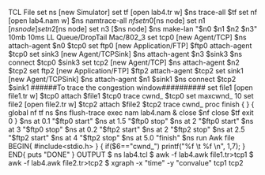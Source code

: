 TCL File
set ns [new Simulator]
set tf [open lab4.tr w]
$ns trace-all $tf
set nf [open lab4.nam w]
$ns namtrace-all $nf
set n0 [$ns node]
set n1 [$ns node]
set n2 [$ns node]
set n3 [$ns node]
$ns make-lan "$n0 $n1 $n2 $n3" 10mb 10ms LL Queue/DropTail Mac/802_3
set tcp0 [new Agent/TCP]
$ns attach-agent $n0 $tcp0
set ftp0 [new Application/FTP]
$ftp0 attach-agent $tcp0
set sink3 [new Agent/TCPSink]
$ns attach-agent $n3 $sink3
$ns connect $tcp0 $sink3
set tcp2 [new Agent/TCP]
$ns attach-agent $n2 $tcp2
set ftp2 [new Application/FTP]
$ftp2 attach-agent $tcp2
set sink1 [new Agent/TCPSink]
$ns attach-agent $n1 $sink1
$ns connect $tcp2 $sink1
######To trace the congestion window##########
set file1 [open file1.tr w]
$tcp0 attach $file1
$tcp0 trace cwnd_
$tcp0 set maxcwnd_ 10
set file2 [open file2.tr w]
$tcp2 attach $file2
$tcp2 trace cwnd_
proc finish { } {
global nf tf ns 
$ns flush-trace
exec nam lab4.nam &
close $nf
close $tf
exit 0
}
$ns at 0.1 "$ftp0 start"
$ns at 1.5 "$ftp0 stop"
$ns at 2 "$ftp0 start"
$ns at 3 "$ftp0 stop"
$ns at 0.2 "$ftp2 start"
$ns at 2 "$ftp2 stop"
$ns at 2.5 "$ftp2 start"
$ns at 4 "$ftp2 stop"
$ns at 5.0 "finish"
$ns run
Awk file
BEGIN{
#include<stdio.h>
}
{
if($6=="cwnd_")
 printf("%f \t %f \n", $1,$7);
}
END{
puts "DONE"
}
OUTPUT
$ ns lab4.tcl
$ awk -f lab4.awk file1.tr>tcp1
$ awk -f lab4.awk file2.tr>tcp2
$ xgraph -x "time" -y "convalue" tcp1 tcp2

